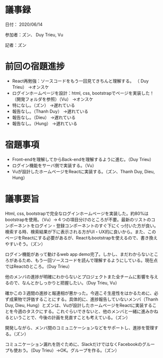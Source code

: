 # 議事録


日付： 2020/06/14


参加者：ズン、 Duy Trieu, Vu


記者：ズン


# 前回の宿題進捗
 * React再勉強：ソースコードをもう一回見てきちんと理解する。 （ Duy Trieu）
→オンスケ
*  ログインホームページを設計：html, css, bootstrapでページを実装した！（開発フォルダを参照）（Vu）
→オンスケ
* 特になし。（ズン）
→遅れている
* 報告なし。（Thanh Duy）
→遅れている
* 報告なし。（Dieu）
→遅れている
* 報告なし。（Hung）
→遅れている


# 宿題事項
* Front-endを理解してからBack-endを理解するように進む。（Duy Trieu）
* ログイン機能をサーバ側で実装する。（Vu）
* Vuが設計したホームページをReactに実装する。（ズン、Thanh Duy, Dieu, Hung）


# 議事要旨
Html, css, bootstrapで完全なログインホームページを実装した。約80%はbootstrapを使用。（Vu）→４つの項目分けのところが不要。最新のリストのコンポーネントをログイン・登録コンポーネントのすぐ下にくっ付いた方が良い。検索する時、検索結果が下に表示される方がUI・UX的に良いから。また、このページをReactにする必要があるが、Reactもbootstrapを使えるので、書き換えやすいそう。（ズン）


ログイン機能があって動けるweb app demo完了。しかし、まだわからないところがあるため、もう一回ソースコードを読んで理解するようにしている。現在点ではReactのところ。（Duy Trieu）


他のメンバの進捗が明確にわからないとプロジェクトまた全チームに影響を与えるので、なんとかしっかりと把握したい。（Duy Trieu, Vu）


確かこの３週間の進捗と報連相が悪かった。今週こそ生産性をはかるために、必ず成果物で評価することにする。具体的に、進捗報告していないメンバ（Thanh Duy, Dieu, Hung）とズンは、Vuが設計したホームページをReactに実装することを今週のタスクにする。これぐらいできないと、他のメンバと一緒に進みかねるということで、今後の計画を見直すことも考えている。（ズン）


開発しながら、メンバ間のコミュニケーションなどをサポートし、進捗を管理する。（ズン）


コミュニケーション漏れを防ぐために、SlackだけではなくFacebookのグループも使おう。（Duy Trieu）→OK。グループを作る。（ズン）
